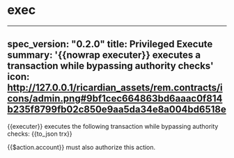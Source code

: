 <h1 class="contract">exec</h1>

---
spec_version: "0.2.0"
title: Privileged Execute
summary: '{{nowrap executer}} executes a transaction while bypassing authority checks'
icon: http://127.0.0.1/ricardian_assets/rem.contracts/icons/admin.png#9bf1cec664863bd6aaac0f814b235f8799fb02c850e9aa5da34e8a004bd6518e
---

{{executer}} executes the following transaction while bypassing authority checks:
{{to_json trx}}

{{$action.account}} must also authorize this action.
